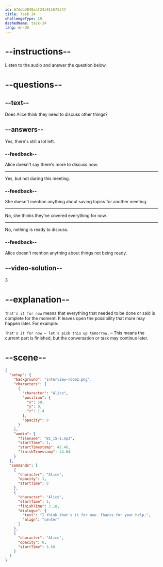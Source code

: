 ```yaml
---
id: 67ddb3840aaf24a915673347
title: Task 34
challengeType: 19
dashedName: task-34
lang: en-US
---
```


<!-- (Audio) Alice: I think that's it for now. Thanks for your help. -->

# --instructions--

Listen to the audio and answer the question below.

# --questions--

## --text--

Does Alice think they need to discuss other things?

## --answers--

Yes, there's still a lot left.

### --feedback--

Alice doesn't say there's more to discuss now.

---

Yes, but not during this meeting.

### --feedback--

She doesn't mention anything about saving topics for another meeting.

---

No, she thinks they've covered everything for now.

---

No, nothing is ready to discuss.

### --feedback--

Alice doesn't mention anything about things not being ready.

## --video-solution--

3

# --explanation--

`That's it for now` means that everything that needed to be done or said is complete for the moment. It leaves open the possibility that more may happen later. For example:

`That's it for now — let's pick this up tomorrow.` – This means the current part is finished, but the conversation or task may continue later.

# --scene--

```json
{
  "setup": {
    "background": "interview-room2.png",
    "characters": [
      {
        "character": "Alice",
        "position": {
          "x": 50,
          "y": 0,
          "z": 1.4
        },
        "opacity": 0
      }
    ],
    "audio": {
      "filename": "B1_15-1.mp3",
      "startTime": 1,
      "startTimestamp": 42.46,
      "finishTimestamp": 44.64
    }
  },
  "commands": [
    {
      "character": "Alice",
      "opacity": 1,
      "startTime": 0
    },
    {
      "character": "Alice",
      "startTime": 1,
      "finishTime": 3.18,
      "dialogue": {
        "text": "I think that's it for now. Thanks for your help.",
        "align": "center"
      }
    },
    {
      "character": "Alice",
      "opacity": 0,
      "startTime": 3.68
    }
  ]
}
```
